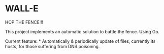 WALL-E
======

HOP THE FENCE!!!


This project implements an automatic solution to battle the fence. Using Go.

Current feature: 
    * Automatically & periodically update of files, currently its hosts, for those suffering from DNS poisoning.
